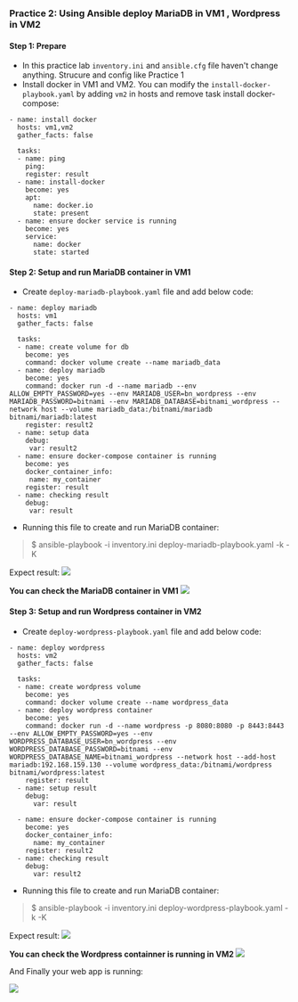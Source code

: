 ### Practice 2: Using Ansible deploy MariaDB in VM1 , Wordpress in VM2
#### Step 1: Prepare
- In this practice lab `inventory.ini` and `ansible.cfg` file haven't change anything. Strucure and config like Practice 1
- Install docker in VM1 and VM2. You can modify the `install-docker-playbook.yaml` by adding `vm2` in hosts and remove task install docker-compose:
```
- name: install docker
  hosts: vm1,vm2
  gather_facts: false

  tasks:
  - name: ping
    ping:
    register: result
  - name: install-docker
    become: yes
    apt:
      name: docker.io
      state: present
  - name: ensure docker service is running
    become: yes
    service:
      name: docker
      state: started
```

#### Step 2: Setup and run MariaDB container in VM1
- Create `deploy-mariadb-playbook.yaml` file and add below code:
```
- name: deploy mariadb
  hosts: vm1
  gather_facts: false

  tasks:
  - name: create volume for db
    become: yes
    command: docker volume create --name mariadb_data
  - name: deploy mariadb
    become: yes
    command: docker run -d --name mariadb --env ALLOW_EMPTY_PASSWORD=yes --env MARIADB_USER=bn_wordpress --env MARIADB_PASSWORD=bitnami --env MARIADB_DATABASE=bitnami_wordpress --network host --volume mariadb_data:/bitnami/mariadb  bitnami/mariadb:latest   
    register: result2
  - name: setup data
    debug:
     var: result2
  - name: ensure docker-compose container is running
    become: yes
    docker_container_info:
     name: my_container
    register: result
  - name: checking result
    debug:
     var: result
```

- Running this file to create and run MariaDB container:
> $ ansible-playbook -i inventory.ini deploy-mariadb-playbook.yaml -k -K

Expect result:
![](https://github.com/VuduclongPtit/Docker-Kubernetes/blob/master/Ansible/pic/practice2-deploy-db.png?raw=true)

**You can check the MariaDB container in VM1**
![](https://github.com/VuduclongPtit/Docker-Kubernetes/blob/master/Ansible/pic/check%20container1.png?raw=true)

#### Step 3: Setup and run Wordpress container in VM2
- Create `deploy-wordpress-playbook.yaml` file and add below code:
```
- name: deploy wordpress
  hosts: vm2
  gather_facts: false

  tasks:
  - name: create wordpress volume
    become: yes
    command: docker volume create --name wordpress_data
  - name: deploy wordpress container
    become: yes
    command: docker run -d --name wordpress -p 8080:8080 -p 8443:8443 --env ALLOW_EMPTY_PASSWORD=yes --env WORDPRESS_DATABASE_USER=bn_wordpress --env WORDPRESS_DATABASE_PASSWORD=bitnami --env WORDPRESS_DATABASE_NAME=bitnami_wordpress --network host --add-host mariadb:192.168.159.130 --volume wordpress_data:/bitnami/wordpress bitnami/wordpress:latest
    register: result
  - name: setup result
    debug:
      var: result

  - name: ensure docker-compose container is running
    become: yes
    docker_container_info:
      name: my_container
    register: result2
  - name: checking result
    debug:
      var: result2
```
- Running this file to create and run MariaDB container:
> $ ansible-playbook -i inventory.ini deploy-wordpress-playbook.yaml -k -K

Expect result:
![](https://github.com/VuduclongPtit/Docker-Kubernetes/blob/master/Ansible/pic/practice2-deploy-wp.png?raw=true)

**You can check the Wordpress containner is running in VM2**
![](https://github.com/VuduclongPtit/Docker-Kubernetes/blob/master/Ansible/pic/check%20container2.png?raw=true)

And Finally your web app is running:

![](https://github.com/VuduclongPtit/Docker-Kubernetes/blob/master/Ansible/pic/result2.png?raw=true)
